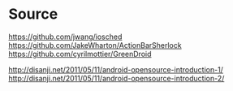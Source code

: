 Source
====
                                                                
https://github.com/jwang/iosched
https://github.com/JakeWharton/ActionBarSherlock
https://github.com/cyrilmottier/GreenDroid

http://disanji.net/2011/05/11/android-opensource-introduction-1/ 
http://disanji.net/2011/05/11/android-opensource-introduction-2/